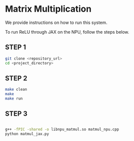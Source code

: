 # Matrix Multiplication

We provide instructions on how to run this system.

To run ReLU through JAX on the NPU, follow the steps below.

## STEP 1 
```bash
git clone <repository_url>
cd <project_directory>
```
## STEP 2
```bash
make clean
make
make run
```


## STEP 3
```bash

g++ -fPIC -shared -o libnpu_matmul.so matmul_npu.cpp 
python matmul_jax.py
```
